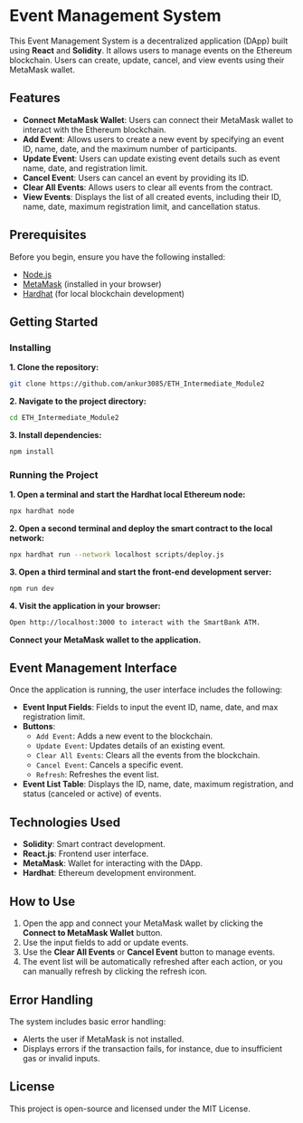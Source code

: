 # Event Management System

This Event Management System is a decentralized application (DApp) built using **React** and **Solidity**. It allows users to manage events on the Ethereum blockchain. Users can create, update, cancel, and view events using their MetaMask wallet.

## Features

- **Connect MetaMask Wallet**: Users can connect their MetaMask wallet to interact with the Ethereum blockchain.
- **Add Event**: Allows users to create a new event by specifying an event ID, name, date, and the maximum number of participants.
- **Update Event**: Users can update existing event details such as event name, date, and registration limit.
- **Cancel Event**: Users can cancel an event by providing its ID.
- **Clear All Events**: Allows users to clear all events from the contract.
- **View Events**: Displays the list of all created events, including their ID, name, date, maximum registration limit, and cancellation status.

## Prerequisites

Before you begin, ensure you have the following installed:

- [Node.js](https://nodejs.org/)
- [MetaMask](https://metamask.io/) (installed in your browser)
- [Hardhat](https://hardhat.org/) (for local blockchain development)

## Getting Started

### Installing

**1. Clone the repository:**

   ```bash
   git clone https://github.com/ankur3085/ETH_Intermediate_Module2
   ```

**2. Navigate to the project directory:**

   ```bash
   cd ETH_Intermediate_Module2
   ```

**3. Install dependencies:**

   ```bash
   npm install
   ```

### Running the Project

**1. Open a terminal and start the Hardhat local Ethereum node:**

   ```bash
   npx hardhat node
   ```

**2. Open a second terminal and deploy the smart contract to the local network:**

   ```bash
   npx hardhat run --network localhost scripts/deploy.js
   ```

**3. Open a third terminal and start the front-end development server:**

   ```bash
   npm run dev
   ```

**4. Visit the application in your browser:**

   ```bash
   Open http://localhost:3000 to interact with the SmartBank ATM.
   ```

**Connect your MetaMask wallet to the application.**

## Event Management Interface

Once the application is running, the user interface includes the following:

- **Event Input Fields**: Fields to input the event ID, name, date, and max registration limit.
- **Buttons**:
  - `Add Event`: Adds a new event to the blockchain.
  - `Update Event`: Updates details of an existing event.
  - `Clear All Events`: Clears all the events from the blockchain.
  - `Cancel Event`: Cancels a specific event.
  - `Refresh`: Refreshes the event list.
- **Event List Table**: Displays the ID, name, date, maximum registration, and status (canceled or active) of events.

## Technologies Used

- **Solidity**: Smart contract development.
- **React.js**: Frontend user interface.
- **MetaMask**: Wallet for interacting with the DApp.
- **Hardhat**: Ethereum development environment.

## How to Use

1. Open the app and connect your MetaMask wallet by clicking the **Connect to MetaMask Wallet** button.
2. Use the input fields to add or update events.
3. Use the **Clear All Events** or **Cancel Event** button to manage events.
4. The event list will be automatically refreshed after each action, or you can manually refresh by clicking the refresh icon.

## Error Handling

The system includes basic error handling:
- Alerts the user if MetaMask is not installed.
- Displays errors if the transaction fails, for instance, due to insufficient gas or invalid inputs.

## License

This project is open-source and licensed under the MIT License.
